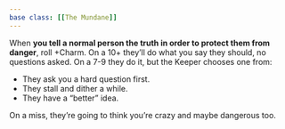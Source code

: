 ```yaml
---
base class: [[The Mundane]]
---
```

When **you tell a normal person the truth in order to protect them from danger**, roll +Charm. On a 10+ they’ll do what you say they should, no questions asked. On a 7-9 they do it, but the Keeper chooses one from:   
  - They ask you a hard question first.
  - They stall and dither a while.
  - They have a “better” idea.

On a miss, they’re going to think you’re crazy and maybe dangerous too.

